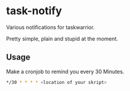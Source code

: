 task-notify
===========

Various notifications for taskwarrior.

Pretty simple, plain and stupid at the moment.

## Usage
Make a cronjob to remind you every 30 Minutes.

```bash
*/30 * * * * <location of your skript>
```
